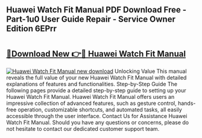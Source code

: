 ## Huawei Watch Fit Manual PDF Download Free - Part-1u0 User Guide Repair - Service Owner Edition 6EPrr

# <h2><a href="http://cf17315.oget.top/?id=Huawei+Watch+Fit+Manual">🔗Download New 👉🔴 Huawei Watch Fit Manual</a></h2>

[![Huawei Watch Fit Manual new download](https://i.imgur.com/5g1atiW.png)](http://cf17315.oget.top/?id=Huawei+Watch+Fit+Manual)
Unlocking Value This manual reveals the full value of your new Huawei Watch Fit Manual with detailed explanations of features and functionalities. Step-by-Step Guide The following pages provide a detailed step-by-step guide to setting up your Huawei Watch Fit Manual. Huawei Watch Fit Manual offers users an impressive collection of advanced features, such as gesture control, hands-free operation, customizable shortcuts, and automated tasks, all easily accessible through the user interface. Contact Us for Assistance Huawei Watch Fit Manual. Should you have any questions or concerns, please do not hesitate to contact our dedicated customer support team.
